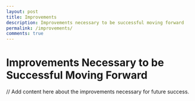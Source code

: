 ```yaml
---
layout: post
title: Improvements
description: Improvements necessary to be successful moving forward
permalink: /improvements/
comments: true
---
```


# Improvements Necessary to be Successful Moving Forward

// Add content here about the improvements necessary for future success.
